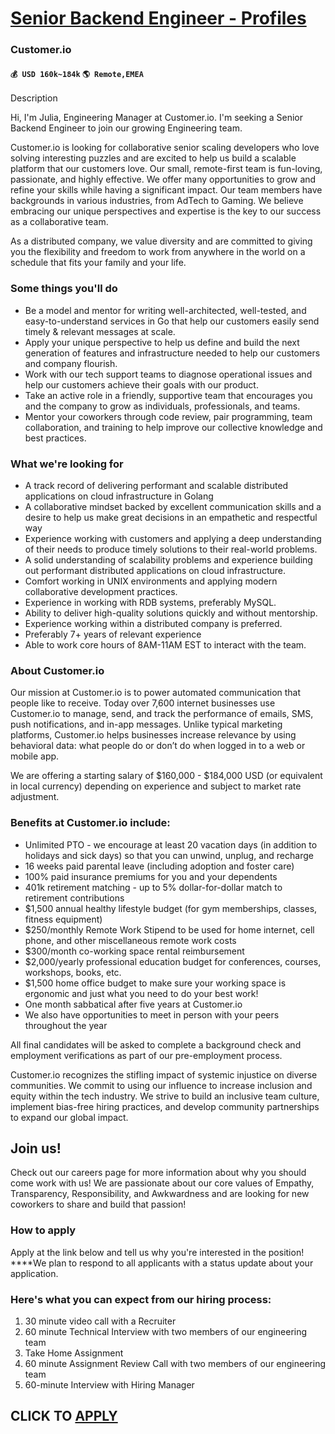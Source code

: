# [Senior Backend Engineer - Profiles](https://www.remotewlb.com/apply/senior-backend-engineer-profiles)  
### Customer.io  
#### `💰 USD 160k~184k` `🌎 Remote,EMEA`  

Description

Hi, I'm Julia, Engineering Manager at Customer.io. I'm seeking a Senior Backend Engineer to join our growing Engineering team.

Customer.io is looking for collaborative senior scaling developers who love solving interesting puzzles and are excited to help us build a scalable platform that our customers love. Our small, remote-first team is fun-loving, passionate, and highly effective. We offer many opportunities to grow and refine your skills while having a significant impact. Our team members have backgrounds in various industries, from AdTech to Gaming. We believe embracing our unique perspectives and expertise is the key to our success as a collaborative team.

As a distributed company, we value diversity and are committed to giving you the flexibility and freedom to work from anywhere in the world on a schedule that fits your family and your life.

### Some things you'll do

  * Be a model and mentor for writing well-architected, well-tested, and easy-to-understand services in Go that help our customers easily send timely & relevant messages at scale.
  * Apply your unique perspective to help us define and build the next generation of features and infrastructure needed to help our customers and company flourish.
  * Work with our tech support teams to diagnose operational issues and help our customers achieve their goals with our product.
  * Take an active role in a friendly, supportive team that encourages you and the company to grow as individuals, professionals, and teams.
  * Mentor your coworkers through code review, pair programming, team collaboration, and training to help improve our collective knowledge and best practices.

### What we're looking for

  * A track record of delivering performant and scalable distributed applications on cloud infrastructure in Golang
  * A collaborative mindset backed by excellent communication skills and a desire to help us make great decisions in an empathetic and respectful way
  * Experience working with customers and applying a deep understanding of their needs to produce timely solutions to their real-world problems.
  * A solid understanding of scalability problems and experience building out performant distributed applications on cloud infrastructure.
  * Comfort working in UNIX environments and applying modern collaborative development practices.
  * Experience in working with RDB systems, preferably MySQL.
  * Ability to deliver high-quality solutions quickly and without mentorship.
  * Experience working within a distributed company is preferred.
  * Preferably 7+ years of relevant experience
  * Able to work core hours of 8AM-11AM EST to interact with the team.

### About Customer.io

Our mission at Customer.io is to power automated communication that people like to receive. Today over 7,600 internet businesses use Customer.io to manage, send, and track the performance of emails, SMS, push notifications, and in-app messages. Unlike typical marketing platforms, Customer.io helps businesses increase relevance by using behavioral data: what people do or don’t do when logged in to a web or mobile app.

We are offering a starting salary of $160,000 - $184,000 USD (or equivalent in local currency) depending on experience and subject to market rate adjustment.

### Benefits at Customer.io include:

  * Unlimited PTO - we encourage at least 20 vacation days (in addition to holidays and sick days) so that you can unwind, unplug, and recharge
  * 16 weeks paid parental leave (including adoption and foster care)
  * 100% paid insurance premiums for you and your dependents
  * 401k retirement matching - up to 5% dollar-for-dollar match to retirement contributions
  * $1,500 annual healthy lifestyle budget (for gym memberships, classes, fitness equipment)
  * $250/monthly Remote Work Stipend to be used for home internet, cell phone, and other miscellaneous remote work costs
  * $300/month co-working space rental reimbursement
  * $2,000/yearly professional education budget for conferences, courses, workshops, books, etc.
  * $1,500 home office budget to make sure your working space is ergonomic and just what you need to do your best work!
  * One month sabbatical after five years at Customer.io
  * We also have opportunities to meet in person with your peers throughout the year

All final candidates will be asked to complete a background check and employment verifications as part of our pre-employment process.

Customer.io recognizes the stifling impact of systemic injustice on diverse communities. We commit to using our influence to increase inclusion and equity within the tech industry. We strive to build an inclusive team culture, implement bias-free hiring practices, and develop community partnerships to expand our global impact.

## **Join us!**

Check out our careers page for more information about why you should come work with us! We are passionate about our core values of Empathy, Transparency, Responsibility, and Awkwardness and are looking for new coworkers to share and build that passion!

### How to apply

Apply at the link below and tell us why you're interested in the position! ****We plan to respond to all applicants with a status update about your application.

### Here's what you can expect from our hiring process:

  1. 30 minute video call with a Recruiter
  2. 60 minute Technical Interview with two members of our engineering team
  3. Take Home Assignment
  4. 60 minute Assignment Review Call with two members of our engineering team
  5. 60-minute Interview with Hiring Manager

  
## CLICK TO [APPLY](https://www.remotewlb.com/apply/senior-backend-engineer-profiles)

